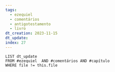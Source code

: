```yaml
---
tags:
  - ezequiel
  - comentários
  - antigotestamento
  - livro
dt_creation: 2023-11-15
dt_update: 
index: 27
---
```



```dataview
LIST dt_update
FROM #ezequiel  AND #comentários AND #capítulo 
WHERE file != this.file
```